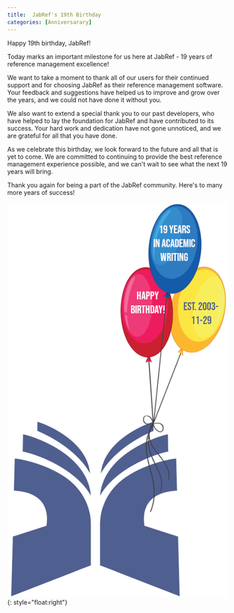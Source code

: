```yaml
---
title:  JabRef's 19th Birthday
categories: [Anniversarary]
---
```


Happy 19th birthday, JabRef!

Today marks an important milestone for us here at JabRef - 19 years of reference management excellence!

We want to take a moment to thank all of our users for their continued support and for choosing JabRef as their reference management software. Your feedback and suggestions have helped us to improve and grow over the years, and we could not have done it without you.

We also want to extend a special thank you to our past developers, who have helped to lay the foundation for JabRef and have contributed to its success. Your hard work and dedication have not gone unnoticed, and we are grateful for all that you have done.

As we celebrate this birthday, we look forward to the future and all that is yet to come. We are committed to continuing to provide the best reference management experience possible, and we can't wait to see what the next 19 years will bring.

Thank you again for being a part of the JabRef community. Here's to many more years of success!

![The JabRef Logo with colored balloons](../img/jabref%2019%20years.png){: style="float:right"}
